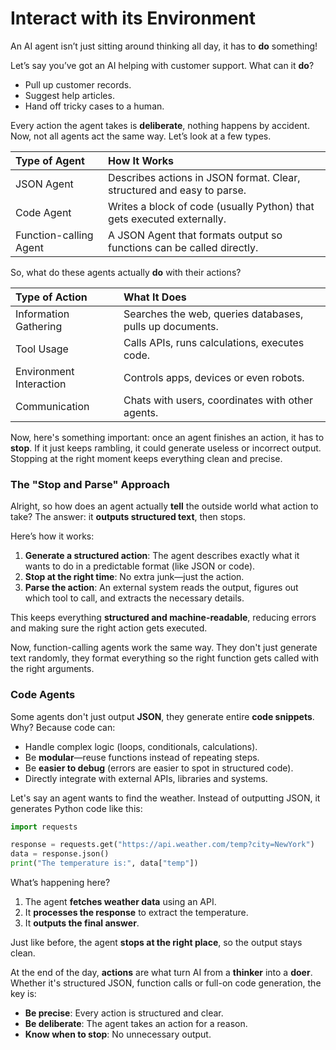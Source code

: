 # Interact with its Environment 

An AI agent isn’t just sitting around thinking all day, it has to **do** something!

Let’s say you’ve got an AI helping with customer support. What can it **do**?  
- Pull up customer records.  
- Suggest help articles.  
- Hand off tricky cases to a human.  

Every action the agent takes is **deliberate**, nothing happens by accident. Now, not all agents act the same way. Let’s look at a few types.  

|Type of Agent         | How It Works                                                         |  
|:---------------------|:---------------------------------------------------------------------|  
|JSON Agent            |Describes actions in JSON format. Clear, structured and easy to parse.|  
|Code Agent            |Writes a block of code (usually Python) that gets executed externally.|  
|Function-calling Agent|A JSON Agent that formats output so functions can be called directly. |

So, what do these agents actually **do** with their actions?

|Type of Action         |What It Does                                            |  
|:----------------------|:-------------------------------------------------------|  
|Information Gathering  |Searches the web, queries databases, pulls up documents.|  
|Tool Usage             |Calls APIs, runs calculations, executes code.           |  
|Environment Interaction|Controls apps, devices or even robots.                  |  
|Communication          |Chats with users, coordinates with other agents.        |  

Now, here's something important: once an agent finishes an action, it has to **stop**. If it just keeps rambling, it could generate useless or incorrect output. Stopping at the right moment keeps everything clean and precise.  

### The "Stop and Parse" Approach  

Alright, so how does an agent actually **tell** the outside world what action to take? The answer: it **outputs structured text**, then stops. 

Here’s how it works:  
1. **Generate a structured action**: The agent describes exactly what it wants to do in a predictable format (like JSON or code).  
2. **Stop at the right time**: No extra junk—just the action.  
3. **Parse the action**: An external system reads the output, figures out which tool to call, and extracts the necessary details.  

This keeps everything **structured and machine-readable**, reducing errors and making sure the right action gets executed.  

Now, function-calling agents work the same way. They don't just generate text randomly, they format everything so the right function gets called with the right arguments.  

### Code Agents 

Some agents don't just output **JSON**, they generate entire **code snippets**. Why? Because code can:  
- Handle complex logic (loops, conditionals, calculations).  
- Be **modular**—reuse functions instead of repeating steps.  
- Be **easier to debug** (errors are easier to spot in structured code).  
- Directly integrate with external APIs, libraries and systems.  

Let's say an agent wants to find the weather. Instead of outputting JSON, it generates Python code like this:  

```python
import requests

response = requests.get("https://api.weather.com/temp?city=NewYork")
data = response.json()
print("The temperature is:", data["temp"])
```

What’s happening here?  
1. The agent **fetches weather data** using an API.  
2. It **processes the response** to extract the temperature.  
3. It **outputs the final answer**.  

Just like before, the agent **stops at the right place**, so the output stays clean.  

At the end of the day, **actions** are what turn AI from a **thinker** into a **doer**. Whether it's structured JSON, function calls or full-on code generation, the key is:  
- **Be precise**: Every action is structured and clear.  
- **Be deliberate**: The agent takes an action for a reason.  
- **Know when to stop**: No unnecessary output.  